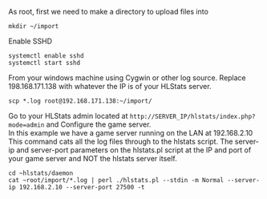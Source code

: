 As root, first we need to make a directory to upload files into
```
mkdir ~/import
```

Enable SSHD
```
systemctl enable sshd
systemctl start sshd
```

From your windows machine using Cygwin or other log source.  Replace 198.168.171.138 with whatever the IP is of your HLStats server.
```
scp *.log root@192.168.171.138:~/import/
```

Go to your HLStats admin located at `http://SERVER_IP/hlstats/index.php?mode=admin` and Configure the game server.  
In this example we have a game server running on the LAN at 192.168.2.10
This command cats all the log files through to the hlstats script.  The server-ip and server-port parameters on the hlstats.pl script at the IP and port of your game server and NOT the hlstats server itself.
```
cd ~hlstats/daemon
cat ~root/import/*.log | perl ./hlstats.pl --stdin -m Normal --server-ip 192.168.2.10 --server-port 27500 -t
```

